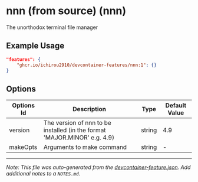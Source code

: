 
# nnn (from source) (nnn)

The unorthodox terminal file manager

## Example Usage

```json
"features": {
    "ghcr.io/ichirou2910/devcontainer-features/nnn:1": {}
}
```

## Options

| Options Id | Description | Type | Default Value |
|-----|-----|-----|-----|
| version | The version of nnn to be installed (in the format 'MAJOR.MINOR' e.g. 4.9) | string | 4.9 |
| makeOpts | Arguments to make command | string | - |



---

_Note: This file was auto-generated from the [devcontainer-feature.json](https://github.com/ichirou2910/devcontainer-features/blob/main/src/nnn/devcontainer-feature.json).  Add additional notes to a `NOTES.md`._
